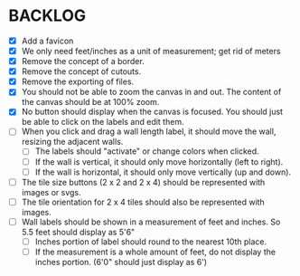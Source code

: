 # BACKLOG
* [x] Add a favicon
* [x] We only need feet/inches as a unit of measurement; get rid of meters 
* [x] Remove the concept of a border.
* [x] Remove the concept of cutouts.
* [x] Remove the exporting of files.
* [x] You should not be able to zoom the canvas in and out.  The content of the canvas should be at 100% zoom.
* [x] No button should display when the canvas is focused.  You should just be able to click on the labels and edit them.
* [ ] When you click and drag a wall length label, it should move the wall, resizing the adjacent walls.
    * [ ] The labels should "activate" or change colors when clicked.
    * [ ] If the wall is vertical, it should only move horizontally (left to right).
    * [ ] If the wall is horizontal, it should only move vertically (up and down).
* [ ] The tile size buttons (2 x 2 and 2 x 4) should be represented with images or svgs.
* [ ] The tile orientation for 2 x 4 tiles should also be represented with images.
* [ ] Wall labels should be shown in a measurement of feet and inches.  So 5.5 feet should display as 5'6"
    * [ ] Inches portion of label should round to the nearest 10th place.
    * [ ] If the measurement is a whole amount of feet, do not display the inches portion. (6'0" should just display as 6')